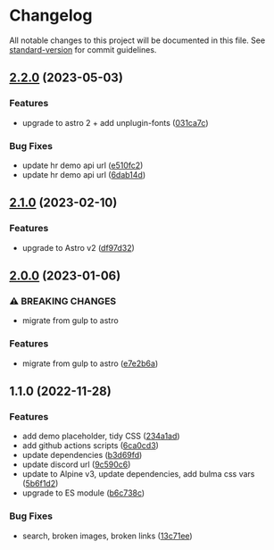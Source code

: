 # Changelog

All notable changes to this project will be documented in this file. See [standard-version](https://github.com/conventional-changelog/standard-version) for commit guidelines.

## [2.2.0](https://github.com/cssninjaStudio/hr/compare/v2.1.0...v2.2.0) (2023-05-03)


### Features

* upgrade to astro 2 + add unplugin-fonts ([031ca7c](https://github.com/cssninjaStudio/hr/commit/031ca7cb2113298fcd68385a2c54056ade3dbabb))


### Bug Fixes

* update hr demo api url ([e510fc2](https://github.com/cssninjaStudio/hr/commit/e510fc2ecfd9a717950d404bd013b1314833dd31))
* update hr demo api url ([6dab14d](https://github.com/cssninjaStudio/hr/commit/6dab14dfda5ef65de47f9d5586097fe4e1271cae))

## [2.1.0](https://github.com/cssninjaStudio/hr/compare/v2.0.0...v2.1.0) (2023-02-10)


### Features

* upgrade to Astro v2 ([df97d32](https://github.com/cssninjaStudio/hr/commit/df97d3278aaaa26986d9f20777f327a3f2fd89a3))

## [2.0.0](https://github.com/cssninjaStudio/hr/compare/v1.1.0...v2.0.0) (2023-01-06)


### ⚠ BREAKING CHANGES

* migrate from gulp to astro

### Features

* migrate from gulp to astro ([e7e2b6a](https://github.com/cssninjaStudio/hr/commit/e7e2b6a831070ddddaeda136bfbd4462cfcf40c7))

## 1.1.0 (2022-11-28)


### Features

* add demo placeholder, tidy CSS ([234a1ad](https://github.com///commit/234a1ad2792988a1329340dcb6db54e46d17f61c))
* add github actions scripts ([6ca0cd3](https://github.com///commit/6ca0cd33d257c2b98be3c18b401784064dd31039))
* update dependencies ([b3d69fd](https://github.com///commit/b3d69fdc16a1dc7c83e73818cd830b913466a154))
* update discord url ([9c590c6](https://github.com///commit/9c590c61ad5e4e1c6a7af68563c6792aa1471bf0))
* update to Alpine v3, update dependencies, add bulma css vars ([5b6f1d2](https://github.com///commit/5b6f1d2dd5589d59b453bc865c1064b4d28d009e))
* upgrade to ES module ([b6c738c](https://github.com///commit/b6c738c1cf208e93b9c573d7c0443ed41139ee45))


### Bug Fixes

* search, broken images, broken links ([13c71ee](https://github.com///commit/13c71eeead148104f0a03309bd84e2fc3944f040))
